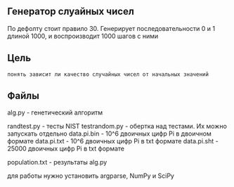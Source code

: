 ## Генератор слуайных чисел
По дефолту стоит правило 30. Генерирует последовательности 0 и 1 длиной 1000, и воспроизводит 1000 шагов с ними

## Цель
~~~
понять зависит ли качество случайных чисел от начальных значений
~~~

## Файлы
alg.py - генетический алгоритм

randtest.py - тесты NIST
testrandom.py - обертка над тестами. Их можно запускать отдельно
data.pi.bin - 10^6 двоичных цифр Pi в двоичном формате
data.pi.txt - 10^6 двоичных цифр Pi в txt формате
data.pi.sht - 25000 двоичных цифр Pi в txt формате

population.txt - результаты alg.py

для работы нужно установить argparse, NumPy и SciPy
